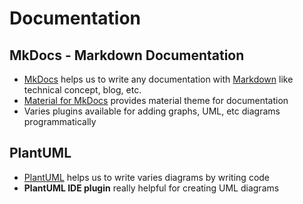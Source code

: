 # Documentation

## MkDocs - Markdown Documentation

- [MkDocs](https://www.mkdocs.org/) helps us to write any documentation with [Markdown](https://www.markdownguide.org/)
  like technical concept, blog, etc.
- [Material for MkDocs](https://squidfunk.github.io/mkdocs-material/) provides material theme for documentation
- Varies plugins available for adding graphs, UML, etc diagrams programmatically

## PlantUML

- [PlantUML](https://plantuml.com/) helps us to write varies diagrams by writing code
- **PlantUML IDE plugin** really helpful for creating UML diagrams
